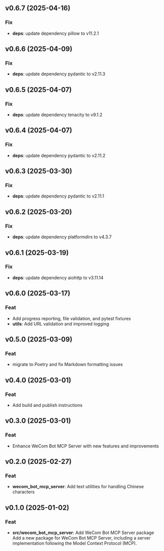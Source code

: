 ## v0.6.7 (2025-04-16)

### Fix

- **deps**: update dependency pillow to v11.2.1

## v0.6.6 (2025-04-09)

### Fix

- **deps**: update dependency pydantic to v2.11.3

## v0.6.5 (2025-04-07)

### Fix

- **deps**: update dependency tenacity to v9.1.2

## v0.6.4 (2025-04-07)

### Fix

- **deps**: update dependency pydantic to v2.11.2

## v0.6.3 (2025-03-30)

### Fix

- **deps**: update dependency pydantic to v2.11.1

## v0.6.2 (2025-03-20)

### Fix

- **deps**: update dependency platformdirs to v4.3.7

## v0.6.1 (2025-03-19)

### Fix

- **deps**: update dependency aiohttp to v3.11.14

## v0.6.0 (2025-03-17)

### Feat

- Add progress reporting, file validation, and pytest fixtures
- **utils**: Add URL validation and improved logging

## v0.5.0 (2025-03-09)

### Feat

- migrate to Poetry and fix Markdown formatting issues

## v0.4.0 (2025-03-01)

### Feat

- Add build and publish instructions

## v0.3.0 (2025-03-01)

### Feat

- Enhance WeCom Bot MCP Server with new features and improvements

## v0.2.0 (2025-02-27)

### Feat

- **wecom_bot_mcp_server**: Add text utilities for handling Chinese characters

## v0.1.0 (2025-01-02)

### Feat

- **src/wecom_bot_mcp_server**: Add WeCom Bot MCP Server package Add a new package for WeCom Bot MCP Server, including a server implementation following the Model Context Protocol (MCP).
